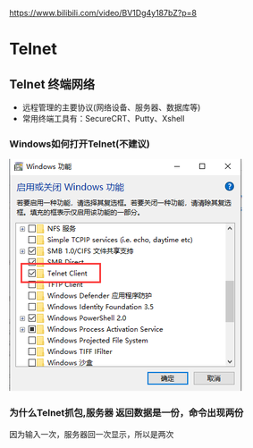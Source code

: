  https://www.bilibili.com/video/BV1Dg4y187bZ?p=8 

# Telnet

## Telnet 终端网络

* 远程管理的主要协议(网络设备、服务器、数据库等)
* 常用终端工具有：SecureCRT、Putty、Xshell

### Windows如何打开Telnet(不建议)

![1595347959819](Telnet.assets/1595347959819.png)

### 为什么Telnet抓包,服务器 返回数据是一份，命令出现两份

因为输入一次，服务器回一次显示，所以是两次

